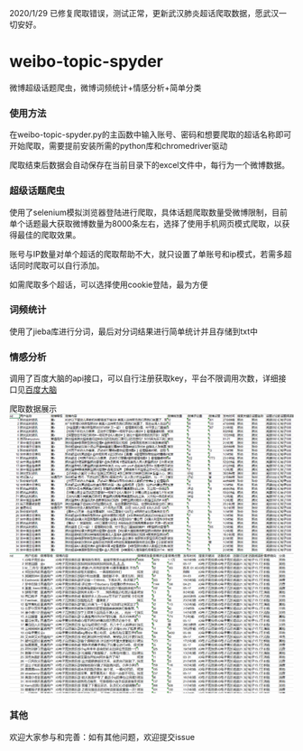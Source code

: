 2020/1/29 已修复爬取错误，测试正常，更新武汉肺炎超话爬取数据，愿武汉一切安好。
# weibo-topic-spyder
微博超级话题爬虫，微博词频统计+情感分析+简单分类

### 使用方法
在weibo-topic-spyder.py的主函数中输入账号、密码和想要爬取的超话名称即可开始爬取，需要提前安装所需的python库和chromedriver驱动

爬取结束后数据会自动保存在当前目录下的excel文件中，每行为一个微博数据。

### 超级话题爬虫

使用了selenium模拟浏览器登陆进行爬取，具体话题爬取数量受微博限制，目前单个话题最大获取微博数量为8000条左右，选择了使用手机网页模式爬取，以获得最佳的爬取效果。

账号与IP数量对单个超话的爬取帮助不大，就只设置了单账号和ip模式，若需多超话同时爬取可以自行添加。

如需爬取多个超话，可以选择使用cookie登陆，最为方便

### 词频统计
使用了jieba库进行分词，最后对分词结果进行简单统计并且存储到txt中

### 情感分析 
调用了百度大脑的api接口，可以自行注册获取key，平台不限调用次数，详细接口见[百度大脑](https://ai.baidu.com/tech/nlp_apply/sentiment_classify) 


爬取数据展示
![](img/fy.png)
![](img/weibo.png)


### 其他
欢迎大家参与和完善：如有其他问题，欢迎提交issue
